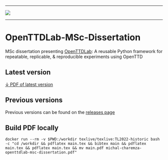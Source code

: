 ----

<a href="https://github.com/michalc/openttd-msc-dissertation/releases/latest/download/michal-charemza-openttdlab-msc-dissertation.pdf" title="Download PDF of latest version">
    <img src="https://github.com/michalc/openttd-msc-dissertation/releases/latest/download/michal-charemza-openttdlab-msc-dissertation.png">
</a>


---

# OpenTTDLab-MSc-Dissertation

MSc dissertation presenting [OpenTTDLab](https://github.com/michalc/OpenTTDLab): A reusable Python framework for repeatable, replicable, & reproducible
experiments using OpenTTD


## Latest version

[↓ PDF of latest version](https://github.com/michalc/openttd-msc-dissertation/releases/latest/download/michal-charemza-openttdlab-msc-dissertation.pdf)

## Previous versions

Previous versions can be found on the [releases page](https://github.com/michalc/openttd-msc-dissertation/releases)


## Build PDF locally

```
docker run --rm -v $PWD:/workdir texlive/texlive:TL2022-historic bash -c "cd /workdir && pdflatex main.tex && bibtex main && pdflatex main.tex && pdflatex main.tex && mv main.pdf michal-charemza-openttdlab-msc-dissertation.pdf"
```
